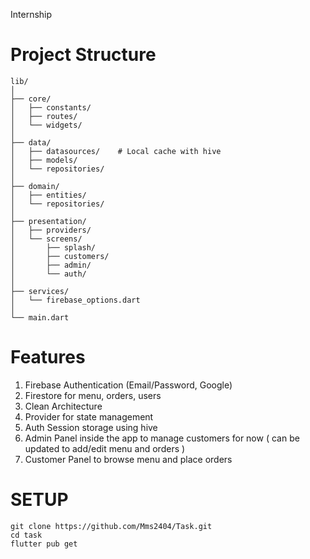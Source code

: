 Internship
# Project Structure 

```
lib/
│
├── core/                 
│   ├── constants/        
│   ├── routes/         
│   └── widgets/         
│
├── data/             
│   ├── datasources/    # Local cache with hive
│   ├── models/          
│   └── repositories/  
│
├── domain/              
│   ├── entities/        
│   └── repositories/  
│
├── presentation/        
│   ├── providers/    
│   └── screens/         
│       ├── splash/       
│       ├── customers/  
│       ├── admin/       
│       └── auth/
│
├── services/             
│   └── firebase_options.dart  
│
└── main.dart
```

# Features

1. Firebase Authentication (Email/Password, Google)
2. Firestore for menu, orders, users
3. Clean Architecture
4. Provider for state management
5. Auth Session storage using hive
6. Admin Panel inside the app to manage customers for now   ( can be updated to add/edit menu and orders )
7. Customer Panel to browse menu and place orders

# SETUP
```
git clone https://github.com/Mms2404/Task.git
cd task
flutter pub get
```


